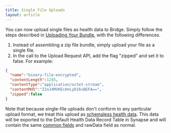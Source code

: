 ```yaml
---
title: Single File Uploads
layout: article
---
```


<div id="toc"></div>

You can now upload single files as health data to Bridge. Simply follow the steps described in [Uploading Your Bundle](bundled_zip_file_uploads.html#uploading-your-bundle), with the following differences.

1. Instead of assembling a zip file bundle, simply upload your file as a single file.
2. In the call to the Upload Request API, add the flag "zipped" and set it to false. For example:

```json
{
  "name":"binary-file-encrypted",
  "contentLength":1245,
  "contentType":"application/octet-stream",
  "contentMd5":"Z1nJ4MVKEcHnLyD16vBEFA==",
  "zipped":false
}
```

Note that because single-file uploads don't conform to any particular upload format, we treat this upload as [schemaless health data](schemas.html#schemaless-health-data). This data will be exported to the Default Health Data Record Table in Synapse and will contain the same [common fields](exporting_to_synapse.html#common-fields) and rawData field as normal.
